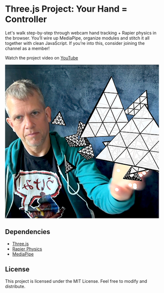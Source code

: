 # Three.js Project: Your Hand = Controller

Let's walk step-by-step through webcam hand tracking + Rapier physics in the browser. You’ll wire up MediaPipe, organize modules and stitch it all together with clean JavaScript.
If you’re into this, consider joining the channel as a member!

Watch the project video on [YouTube](http://youtube.com/)

![image](./gestures-shot.png)


## Dependencies
- [Three.js](https://threejs.org/)
- [Rapier Physics](https://rapier.rs/)
- [MediaPipe](https://mediapipe-studio.webapps.google.com/home)

## License
This project is licensed under the MIT License. Feel free to modify and distribute.

